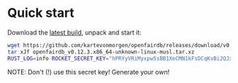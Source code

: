 # Quick start

Download the [latest build](https://github.com/kartevonmorgen/openfairdb/releases/download/v0.12.3/openfairdb_v0.12.3.x86_64-unknown-linux-musl.tar.xz),
unpack and start it:

```sh
wget https://github.com/kartevonmorgen/openfairdb/releases/download/v0.12.3/openfairdb_v0.12.3.x86_64-unknown-linux-musl.tar.xz
tar xJf openfairdb_v0.12.3.x86_64-unknown-linux-musl.tar.xz
RUST_LOG=info ROCKET_SECRET_KEY="hPRYyVRiMyxpw5sBB1XeCMN1kFsDCqKvBi2QJxBVHQk=" ./openfairdb
```

NOTE: Don't (!) use this secret key! Generate your own!
